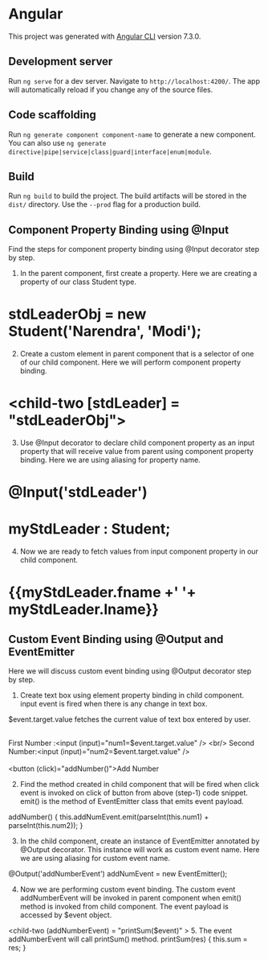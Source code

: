 # Angular

This project was generated with [Angular CLI](https://github.com/angular/angular-cli) version 7.3.0.

## Development server

Run `ng serve` for a dev server. Navigate to `http://localhost:4200/`. The app will automatically reload if you change any of the source files.

## Code scaffolding

Run `ng generate component component-name` to generate a new component. You can also use `ng generate directive|pipe|service|class|guard|interface|enum|module`.

## Build

Run `ng build` to build the project. The build artifacts will be stored in the `dist/` directory. Use the `--prod` flag for a production build.




## Component Property Binding using @Input
Find the steps for component property binding using @Input decorator step by step.

1. In the parent component, first create a property. Here we are creating a property of our class Student type.

# stdLeaderObj = new Student('Narendra', 'Modi');  

2. Create a custom element in parent component that is a selector of one of our child component. Here we will perform component property binding.

# <child-two [stdLeader] = "stdLeaderObj"></child-two> 

3. Use @Input decorator to declare child component property as an input property that will receive value from parent using component property binding. Here we are using aliasing for property name.

# @Input('stdLeader')

# myStdLeader : Student;	

4. Now we are ready to fetch values from input component property in our child component.

# {{myStdLeader.fname +' '+ myStdLeader.lname}}  


## Custom Event Binding using @Output and EventEmitter
Here we will discuss custom event binding using @Output decorator step by step. 

1. Create text box using element property binding in child component. input event is fired when there is any change in text box.

$event.target.value fetches the current value of text box entered by user.

## <div>
   First Number :<input (input)="num1=$event.target.value" /> <br/>
   Second Number:<input (input)="num2=$event.target.value" /> <br/>
  <br/> <button (click)="addNumber()">Add Number</button>
</div>

2. Find the method created in child component that will be fired when click event is invoked on click of button from above (step-1) code snippet. emit() is the method of EventEmitter class that emits event payload.

addNumber() {
    this.addNumEvent.emit(parseInt(this.num1) + parseInt(this.num2));
}	 

3. In the child component, create an instance of EventEmitter annotated by @Output decorator. This instance will work as custom event name. Here we are using aliasing for custom event name.

@Output('addNumberEvent') 
addNumEvent = new EventEmitter<number>(); 
  
4. Now we are performing custom event binding. The custom event addNumberEvent will be invoked in parent component when emit() method is invoked from child component. The event payload is accessed by $event object.

<child-two (addNumberEvent) = "printSum($event)" > </child-two>  5. The event addNumberEvent will call printSum() method.
printSum(res) {
    this.sum = res;
}	 

